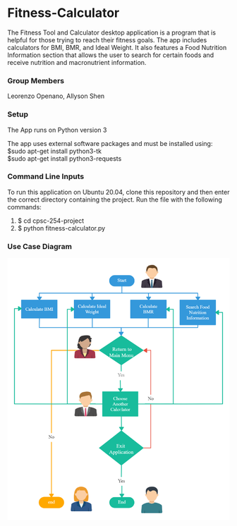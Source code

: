 # Fitness-Calculator #

The Fitness Tool and Calculator desktop application is a program that is helpful for those trying to reach their fitness goals. The app includes calculators for BMI, BMR, and Ideal Weight. It also features a Food Nutrition Information section that allows the user to search for certain foods and receive nutrition and macronutrient information.

### Group Members ###
Leorenzo Openano,
Allyson Shen

### Setup ###

The App runs on Python version 3

The app uses external software packages and must be installed using:  
$sudo apt-get install python3-tk  
$sudo apt-get install python3-requests  

### Command Line Inputs ###
To run this application on Ubuntu 20.04, clone this repository and then enter the correct directory containing the project. Run the file with the following commands:   
1. $ cd cpsc-254-project  
2. $ python fitness-calculator.py  

### Use Case Diagram ###
![Diagram](Diagram.jpg)
